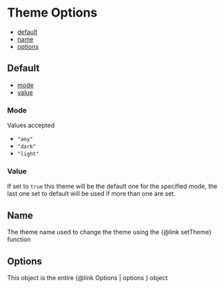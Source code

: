 # Theme Options

- [default](#default)
- [name](#name)
- [options](#options)

## Default

- [mode](#mode)
- [value](#value)

### Mode

Values accepted

- `"any"`
- `"dark"`
- `"light"`

### Value

If set to `true` this theme will be the default one for the specified mode, the last one set to default will be used if more than one are set. 

## Name

The theme name used to change the theme using the {@link setTheme} function

## Options

This object is the entire {@link Options | options } object
